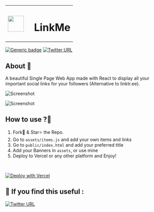 <table>
<tr >
    <th><img src="https://s3.us-east-2.amazonaws.com/fueler.io-images/fueler-creatons/ZO3GUmNNWMJL8vuRQMQIDs7ConJCktJOOo0xTjgr.png" width="50px" height="50px" style="display:inline-block; "/></th>
    <th><h1>&ensp;LinkMe</h1></th>
</tr>
</table>

[![Generic badge](https://img.shields.io/badge/Build-Success-<COLOR>.svg)](https://vercel.com/devgossips/bio/deployments) [![Twitter URL](https://img.shields.io/twitter/url/https/twitter.com/yahshemi.svg?style=social&label=Follow%20%40yahshemi)](https://twitter.com/yahshemi)

## About 🎯
 A beautiful Single Page Web App made with React to display all your important social links for your followers (Alternative to linktr.ee).

![Screenshot](https://api.microlink.io/?url=https://linkmeyoshi.netlify.app&screenshot=true&meta=false&embed=screenshot.url&waitForTimeout=1500&type=jpeg&overlay.browser=dark&overlay.background=linear-gradient%28225deg%2C+%23FF057C+0%25%2C+%238D0B93+50%25%2C+%23321575+100%25%29)


![Screenshot](https://api.microlink.io?url=https://www.netflix.com/title/80057281&screenshot=true&meta=false&embed=screenshot.url)

## How to use ?🤔

1. Fork🍴 & Star⭐ the Repo.
2. Go to <code>assets/items.js</code> and add your own items and links
3. Go to <code>public/index.html</code> and add your preferred title
4. Add your Banners in <code>assets</code>, or use mine
5. Deploy to Vercel or any other platform and Enjoy!
<br>

[![Deploy with Vercel](https://vercel.com/button)](https://vercel.com/new/git/external?repository-url=https%3A%2F%2Fgithub.com%2Fdevgossips%2Flinktree)

## :pray: If you find this useful : 
[![Twitter URL](https://img.shields.io/twitter/url/https/twitter.com/yahshemi.svg?style=social&label=Follow%20%40yahshemi)](https://twitter.com/yahshemi)<b>
